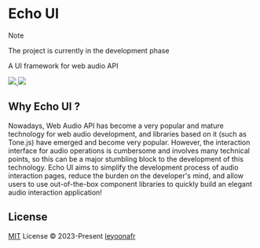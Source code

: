 # Echo UI

> [!NOTE]
> The project is currently in the development phase

A UI framework for web audio API

<a href="./ROADMAP.md"> 
  <img src="https://img.shields.io/badge/ROADMAP-d4e7ec?style=flat" />
</a>

<a href="./LICENSE.md"> 
  <img src="https://img.shields.io/badge/License-MIT-d4e7ec?style=flat&labelColor=d4e7ec" />
</a>

## Why Echo UI ?

Nowadays, Web Audio API has become a very popular and mature technology for web audio development, and libraries based on it (such as Tone.js) have emerged and become very popular. However, the interaction interface for audio operations is cumbersome and involves many technical points, so this can be a major stumbling block to the development of this technology. Echo UI aims to simplify the development process of audio interaction pages, reduce the burden on the developer's mind, and allow users to use out-of-the-box component libraries to quickly build an elegant audio interaction application!

## License

[MIT](./LICENSE) License © 2023-Present [leyoonafr](https://github.com/codeacme17)
